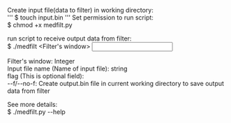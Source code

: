 Create input file(data to filter) in working directory:  
'''
$ touch input.bin
'''
Set permission to run script:  
$ chmod +x medfilt.py

run script to receive output data from filter:  
$ ./medfilt <Filter's window> <Input file name> <flag>

Filter's window: Integer  
Input file name (Name of input file): string  
flag (This is optional field):  
--f/--no-f: Create output.bin file in current working directory to save output data from filter
  
See more details:  
$ ./medfilt.py --help  
 
